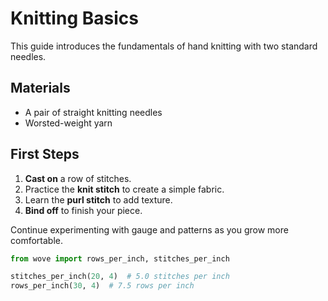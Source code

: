 # Knitting Basics

This guide introduces the fundamentals of hand knitting with two standard needles.

## Materials
- A pair of straight knitting needles
- Worsted-weight yarn

## First Steps
1. **Cast on** a row of stitches.
2. Practice the **knit stitch** to create a simple fabric.
3. Learn the **purl stitch** to add texture.
4. **Bind off** to finish your piece.

Continue experimenting with gauge and patterns as you grow more comfortable.

```python
from wove import rows_per_inch, stitches_per_inch

stitches_per_inch(20, 4)  # 5.0 stitches per inch
rows_per_inch(30, 4)  # 7.5 rows per inch
```
